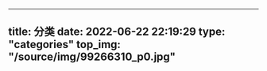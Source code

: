 <!--
 * @Author: 千仞无锋
 * @Date: 2022-06-22 22:19:29
 * @LastEditors: 千仞无锋
 * @LastEditTime: 2022-06-24 21:55:11
 * @FilePath: \fgBlog\source\categories\index.md
-->
---
title: 分类
date: 2022-06-22 22:19:29
type: "categories"
top_img: "/source/img/99266310_p0.jpg"
---
